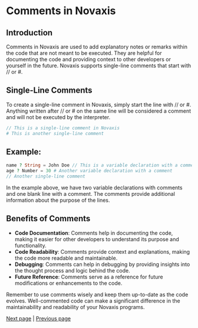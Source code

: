 # Comments in Novaxis

## Introduction
Comments in Novaxis are used to add explanatory notes or remarks within the code that are not meant to be executed. They are helpful for documenting the code and providing context to other developers or yourself in the future. Novaxis supports single-line comments that start with // or #.

## Single-Line Comments

To create a single-line comment in Novaxis, simply start the line with // or #. Anything written after // or # on the same line will be considered a comment and will not be executed by the interpreter.
```PHP
// This is a single-line comment in Novaxis
# This is another single-line comment
```

## Example:
```PHP
name ? String = John Doe // This is a variable declaration with a comment
age ? Number = 30 # Another variable declaration with a comment
// Another single-line comment
```
In the example above, we have two variable declarations with comments and one blank line with a comment. The comments provide additional information about the purpose of the lines.

## Benefits of Comments
- **Code Documentation**: Comments help in documenting the code, making it easier for other developers to understand its purpose and functionality.
- **Code Readability**: Comments provide context and explanations, making the code more readable and maintainable.
- **Debugging**: Comments can help in debugging by providing insights into the thought process and logic behind the code.
- **Future Reference**: Comments serve as a reference for future modifications or enhancements to the code.

Remember to use comments wisely and keep them up-to-date as the code evolves. Well-commented code can make a significant difference in the maintainability and readability of your Novaxis programs.

[Next page](document-006.md) | [Previous page](document-004.md)

